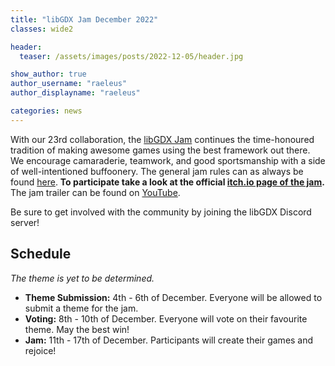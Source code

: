 ```yaml
---
title: "libGDX Jam December 2022"
classes: wide2

header:
  teaser: /assets/images/posts/2022-12-05/header.jpg

show_author: true
author_username: "raeleus"
author_displayname: "raeleus"

categories: news
---
```


With our 23rd collaboration, the [libGDX Jam](/community/jams/) continues the time-honoured tradition of making awesome games using the best framework out there. We encourage camaraderie, teamwork, and good sportsmanship with a side of well-intentioned buffoonery. The general jam rules can as always be found [here](/community/jams/#rules). **To participate take a look at the official [itch.io page of the jam](https://itch.io/jam/libgdx-jam-23).** The jam trailer can be found on [YouTube](https://www.youtube.com/watch?v=cWRnjphry2A).

Be sure to get involved with the community by joining the libGDX Discord server!

## Schedule
_The theme is yet to be determined._
<!--The theme is **Post Apocalyptic**. Good luck everybody!-->

- **Theme Submission:** 4th - 6th of December. Everyone will be allowed to submit a theme for the jam.
- **Voting:** 8th - 10th of December.  Everyone will vote on their favourite theme. May the best win!
- **Jam:** 11th - 17th of December. Participants will create their games and rejoice!

<!--## Submissions
The libGDX Jam June 2022 is now over! We hope everyone had a lot of fun and are proud to present the [15 submissions](https://itch.io/jam/libgdx-jam-21/entries). Don't forget to check out our [live-stream playthrough](https://www.youtube.com/watch?v=CEamuhDWML8) of all the games.-->
